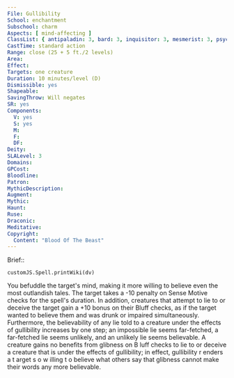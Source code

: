 ```yaml
---
File: Gullibility
School: enchantment
Subschool: charm
Aspects: [ mind-affecting ]
ClassList: { antipaladin: 3, bard: 3, inquisitor: 3, mesmerist: 3, psychic: 3, sorcerer: 3, wizard: 3, witch: 3 }
CastTime: standard action
Range: close (25 + 5 ft./2 levels)
Area: 
Effect: 
Targets: one creature
Duration: 10 minutes/level (D)
Dismissible: yes
Shapeable: 
SavingThrow: Will negates
SR: yes
Components:
  V: yes
  S: yes
  M: 
  F: 
  DF: 
Deity: 
SLALevel: 3
Domains: 
GPCost: 
Bloodline: 
Patron: 
MythicDescription: 
Augment: 
Mythic: 
Haunt: 
Ruse: 
Draconic: 
Meditative: 
Copyright:
  Content: "Blood Of The Beast"
---
```

Brief:: 

```dataviewjs
customJS.Spell.printWiki(dv)
```

You befuddle the target's mind, making it more willing to believe even the most outlandish tales. The target takes a -10 penalty on Sense Motive checks for the spell's duration. In addition, creatures that attempt to lie to or deceive the target gain a +10 bonus on their Bluff checks, as if the target wanted to believe them and was drunk or impaired simultaneously. Furthermore, the believability of any lie told to a creature under the effects of gullibility increases by one step; an impossible lie seems far-fetched, a far-fetched lie seems unlikely, and an unlikely lie seems believable.  A creature gains no benefits from glibness on B luff checks to lie to or deceive a creature that is under the effects of gullibility; in effect, gullibility r enders a t arget s o w illing t o believe what others say that glibness cannot make their words any more believable.
